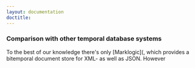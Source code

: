 ```yaml
---
layout: documentation
doctitle: 
---
```


### Comparison with other temporal database systems
To the best of our knowledge there's only [Marklogic](, which provides a bitemporal document store for XML- as well as JSON. However 
